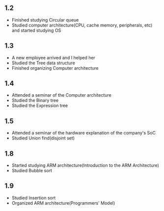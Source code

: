 ## 1.2
- Finished studying Circular queue
- Studied computer architecture(CPU, cache memory, peripherals, etc) and started studying OS
## 1.3
- A new employee arrived and I helped her
- Studied the Tree data structure
- Finished organizing Computer architecture
## 1.4
- Attended a seminar of the Computer architecture
- Studied the Binary tree
- Studied the Expression tree
## 1.5
- Attended a seminar of the hardware explanation of the company's SoC
- Studied Union find(disjoint set)
## 1.8
- Started studying ARM architecture(Introduction to the ARM Architecture)
- Studied Bubble sort
## 1.9
- Studied Insertion sort
- Organized ARM architecture(Programmers' Model)
